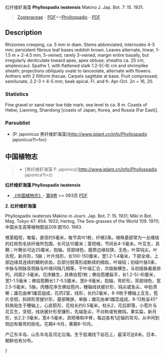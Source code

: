 红纤维虾海藻 **Phyllospadix iwatensis** Makino J. Jap. Bot. 7: 15. 1931.

> [Zosteraceae](http://www.iplant.cn/info/Zosteraceae?t=foc) - [PDF](http://www.iplant.cn/foc/pdf/Zosteraceae.pdf)>>[Phyllospadix](http://www.iplant.cn/info/Phyllospadix?t=foc) - [PDF](http://www.iplant.cn/foc/pdf/Phyllospadix.pdf)

## Description

Rhizomes creeping, ca. 5 mm in diam. Stems abbreviated, internodes 4-5 mm; persistent fibrous leaf bases reddish brown. Leaves alternate, linear, 1-1.5 m × 2-4.5 mm, 5-veined, rarely 3-veined, margin entire basally, but irregularly denticulate toward apex, apex obtuse; sheaths ca. 25 cm, amplexicaul. Spathe 1, with flattened stalk 1.2-5(-8) cm and shrimplike sheath; projections obliquely ovate to lanceolate, alternate with flowers. Anthers with 2 filiform thecae. Carpels sagittate at base. Fruit compressed, semilunate, 2.2-3 × 4-5 mm; beak apical. Fl. and fr. Apr-Oct. 2*n* = 16, 20.

### Statistics
Fine gravel or sand near low tide mark; sea level to ca. 8 m. Coasts of Hebei, Liaoning, Shandong [coasts of Japan, Korea, and Russia (Far East)].

### Parsublist

* [P.  japonicus  黑纤维虾海藻](http://www.iplant.cn/info/Phyllospadix japonicus?t=foc)

## 中国植物志

> * [黑纤维虾海藻  P.  japonica](http://www.iplant.cn/info/Phyllospadix japonica?t=z)

**红纤维虾海藻 Phyllospadix iwatensis**

* [《中国植物志》](http://www.iplant.cn/frps)- [第8卷](http://www.iplant.cn/frps/vol/8) >> 093页 [PDF](http://www.iplant.cn/frps/pdf/8/093a.pdf)

**2. 红纤维虾海藻**

Phyllospadix iwatensis Makino in Journ. Jap. Bot. 7: 15. 1931; Miki in Bot. Mag. Tokyo 47: 854. 1933; Hartog, The Sea-grasses of the World 109. 1970;中国水生高等植物图说209.图150. 1983.

根茎粗短，匍匐，直径约5毫米，每节具叶1枚，纤根2条。植株基部常为一丛缠结的红棕色毛状纤维所包围，长可达10厘米；茎短缩，节间长4-5毫米。叶互生，具鞘；叶鞘长可达25厘米，抱轴，背部绿色，膜质边缘较狭，无色，叶耳钝尖，叶舌短，新月形，5脉；叶片线形，长100-150厘米，宽1.2-1.4毫米，下部全缘，上部边缘具连续的鳍刺状齿，后部分脱落形成断续的细齿，叶端钝；初级叶脉5条，中脉与侧脉及侧脉与叶缘间隔几相等，于叶端汇合，次级脉横生，与初级脉垂直排列，间距2-3毫米。花序腋生，具佛焰苞1枚；佛焰苞梗扁平，长1.2-5(-8)厘米，宽1-1.5毫米；佛焰苞鞘长1.7-5.5厘米，宽6-8毫米，抱轴，弯虾形，背部绿色，宽2.5-5毫米，5脉。肉穗花序生佛焰苞内，穗轴线状披针形，钝尖或急尖，中肋清晰；雄花由单1雄蕊组成，花药2室，线形，长约2毫米，8-9枚于穗轴上互生，苞片坚韧，斜卵形至披针形，基部略狭，单脉；雌花由单1雌蕊组成，8-12枚呈45°斜角贴生于穗轴上，心皮箭形，花柱长约0.5毫米，柱头2，花后即落，小苞片与花互生，坚韧，线状披针形至镰形，先端急尖，不对称或有微钩。果实扁，新月形，长2.2-3毫米，宽4-5毫米，具短喙和中脊，每边各有1近轴的背沟，从中间到侧边有极弯的刚毛。花期4-6月，果期8-10月。

产辽东半岛、山东半岛及河北沿海。生于低潮线下岩石上，最深可达8米。日本、朝鲜也有分布。

}